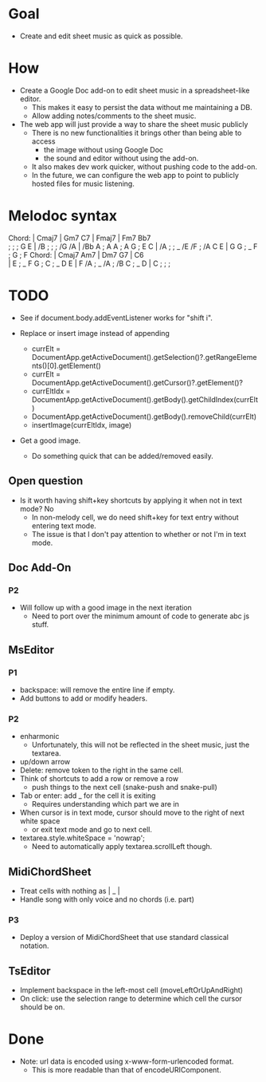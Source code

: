 # Goal

- Create and edit sheet music as quick as possible.

# How

- Create a Google Doc add-on to edit sheet music in a spreadsheet-like editor.
  - This makes it easy to persist the data without me maintaining a DB.
  - Allow adding notes/comments to the sheet music.
- The web app will just provide a way to share the sheet music publicly
  - There is no new functionalities it brings other than being able to access
    - the image without using Google Doc
    - the sound and editor without using the add-on.
  - It also makes dev work quicker, without pushing code to the add-on.
  - In the future, we can configure the web app to point to publicly hosted files for music listening.

# Melodoc syntax

Chord:    | Cmaj7                 | Gm7 C7                   | Fmaj7                         | Fm7 Bb7          
; ; ; G E | /B ; ; ; /G /A        | /Bb A ; A A ; A G ; E C  | /A ; ; _ /E /F ; /A C E       | G G ; _ F ; G ; F
Chord:    | Cmaj7 Am7             | Dm7 G7                   | C6                           
          | E ; _ F G ; C ; _ D E | F /A ; _ /A ; /B C ; _ D | C ; ; ;   

# TODO

- See if document.body.addEventListener works for "shift i".
- Replace or insert image instead of appending
  - currElt = DocumentApp.getActiveDocument().getSelection()?.getRangeElements()[0].getElement()
  - currElt = DocumentApp.getActiveDocument().getCursor()?.getElement()?
  - currEltIdx = DocumentApp.getActiveDocument().getBody().getChildIndex(currElt)
  - DocumentApp.getActiveDocument().getBody().removeChild(currElt) 
  - insertImage(currEltIdx, image) 

- Get a good image.
  - Do something quick that can be added/removed easily.


## Open question

- Is it worth having shift+key shortcuts by applying it when not in text mode? No
  - In non-melody cell, we do need shift+key for text entry without entering text mode.
  - The issue is that I don't pay attention to whether or not I'm in text mode.

## Doc Add-On
### P2
 
- Will follow up with a good image in the next iteration
  - Need to port over the minimum amount of code to generate abc js stuff.

## MsEditor
### P1

- backspace: will remove the entire line if empty.
- Add buttons to add or modify headers.

### P2

- enharmonic
  - Unfortunately, this will not be reflected in the sheet music, just the textarea.
- up/down arrow
- Delete: remove token to the right in the same cell.
- Think of shortcuts to add a row or remove a row
  - push things to the next cell (snake-push and snake-pull)
- Tab or enter: add _ for the cell it is exiting
  - Requires understanding which part we are in
- When cursor is in text mode, cursor should move to the right of next white space
  - or exit text mode and go to next cell.
- textarea.style.whiteSpace = 'nowrap';
  - Need to automatically apply textarea.scrollLeft though.

## MidiChordSheet

- Treat cells with nothing as | _ |
- Handle song with only voice and no chords (i.e. part)

### P3
- Deploy a version of MidiChordSheet that use standard classical notation.

## TsEditor

- Implement backspace in the left-most cell (moveLeftOrUpAndRight)
- On click: use the selection range to determine which cell the cursor should be on.

# Done

- Note: url data is encoded using x-www-form-urlencoded format.
  - This is more readable than that of encodeURIComponent.
